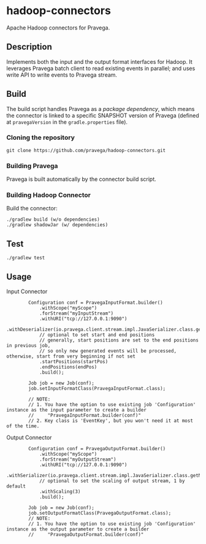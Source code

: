 <!--
Copyright (c) 2017 Dell Inc., or its subsidiaries. All Rights Reserved.

Licensed under the Apache License, Version 2.0 (the "License");
you may not use this file except in compliance with the License.
You may obtain a copy of the License at

    http://www.apache.org/licenses/LICENSE-2.0
-->

# hadoop-connectors
Apache Hadoop connectors for Pravega.

Description
-----------

Implements both the input and the output format interfaces for Hadoop. It leverages Pravega batch client to read existing events in parallel; and uses write API to write events to Pravega stream.

Build
-------
The build script handles Pravega as a _package dependency_, which means the connector is linked to a specific SNAPSHOT version of Pravega (defined at `pravegaVersion` in the `gradle.properties` file). 

### Cloning the repository

```
git clone https://github.com/pravega/hadoop-connectors.git
```

### Building Pravega
Pravega is built automatically by the connector build script.

### Building Hadoop Connector
Build the connector:
```
./gradlew build (w/o dependencies)
./gradlew shadowJar (w/ dependencies)
```

Test
-------
```
./gradlew test
```

Usage
-----
Input Connector
```
        Configuration conf = PravegaInputFormat.builder()
            .withScope("myScope")
            .forStream("myInputStream")
            .withURI("tcp://127.0.0.1:9090")
            .withDeserializer(io.pravega.client.stream.impl.JavaSerializer.class.getName())
            // optional to set start and end positions
            // generally, start positions are set to the end positions in previous job,
            // so only new generated events will be processed, otherwise, start from very beginning if not set
            .startPositions(startPos)
            .endPositions(endPos)
            .build();

        Job job = new Job(conf);
        job.setInputFormatClass(PravegaInputFormat.class);

        // NOTE:
        // 1. You have the option to use existing job 'Configuration' instance as the input parameter to create a builder
        //     "PravegaInputFormat.builder(conf)"
        // 2. Key class is 'EventKey', but you won't need it at most of the time.
```
Output Connector
```
        Configuration conf = PravegaOutputFormat.builder()
            .withScope("myScope")
            .forStream("myOutputStream")
            .withURI("tcp://127.0.0.1:9090")
            .withSerializer(io.pravega.client.stream.impl.JavaSerializer.class.getName())
            // optional to set the scaling of output stream, 1 by default
            .withScaling(3)
            .build();

        Job job = new Job(conf);
        job.setOutputFormatClass(PravegaOutputFormat.class);
        // NOTE:
        // 1. You have the option to use existing job 'Configuration' instance as the output parameter to create a builder
        //     "PravegaOutputFormat.builder(conf)"
```
